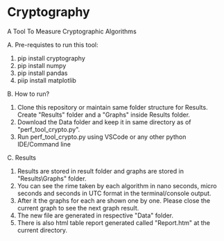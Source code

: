 # Cryptography
A Tool To Measure Cryptographic Algorithms

A. Pre-requistes to run this tool:
  1. pip install cryptography
  2. pip install numpy
  3. pip install pandas
  4. piip install matplotlib
  
B. How to run?
  1. Clone this repository or maintain same folder structure for Results. Create "Results" folder and a "Graphs" inside Results folder.
  2. Download the Data folder and keep it in same directory as of "perf_tool_crypto.py".
  3. Run perf_tool_crypto.py using VSCode or any other python IDE/Command line

C. Results
  1. Results are stored in result folder and graphs are stored in "Results\Graphs" folder.
  2. You can see the rime taken by each algorithm in nano seconds, micro seconds and seconds in UTC format in the terminal/console output.
  3. After it the graphs for each are shown one by one. Please close the current graph to see the next graph result. 
  4. The new file are generated in respective "Data" folder.
  5. There is also html table report generated called "Report.htm" at the current directory.
